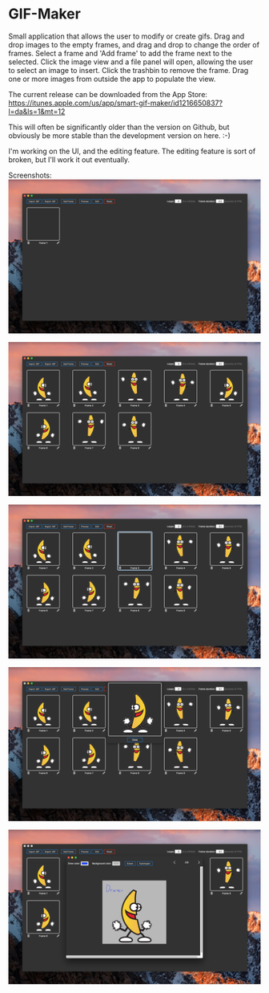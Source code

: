 # GIF-Maker
Small application that allows the user to modify or create gifs. Drag and drop images to the empty frames, and drag and drop to change the order of frames.
Select a frame and 'Add frame' to add the frame next to the selected. Click the image view and a file panel will open, allowing the user to select an image to insert. Click the trashbin to remove the frame. Drag one or more images from outside the app to populate the view.

The current release can be downloaded from the App Store: https://itunes.apple.com/us/app/smart-gif-maker/id1216650837?l=da&ls=1&mt=12

This will often be significantly older than the version on Github, but obviously be more stable than the development version on here. :-)

I'm working on the UI, and the editing feature. The editing feature is sort of broken, but I'll work it out eventually.


Screenshots:
![New window](Misc/Screenshots/ss1.png)

![Loaded gif](Misc/Screenshots/ss2.png)

![New frame added to gif](Misc/Screenshots/ss3.png)

![Preview of gif being shown](Misc/Screenshots/ss4.png)

![Editing a frame](Misc/Screenshots/ss5.png)
